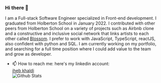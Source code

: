 ### Hi there 👋

I am a Full-stack Software Engineer specialized in Front-end development. I graduated from Holberton School in January 2022. I contributed with other peers from Holberton School on a variety of projects such as Airbnb clone and a constructive and inclusive social network that links artists to each other called [Blossom](https://github.com/Blossoom/blossoom-frontend). I prefer to work with JavaScript, TypeScript, reactJS, also confident with python and SQL. I am currently working on my portfolio, and searching for a full time position where I could add value to the team and grow as developer.

- 📫 How to reach me: here's my linkedin account: <div class="LI-profile-badge"  data-version="v1" data-size="medium" data-locale="en_US" data-type="vertical" data-theme="dark" data-vanity="iheb-khaldi-a199b4193"><a class="LI-simple-link" href='https://tn.linkedin.com/in/iheb-khaldi-a199b4193?trk=profile-badge'>iheb khaldi</a></div>
![Github Stats](https://github-readme-stats.vercel.app/api?username=khaldi505&count_private=true&show_icons=true&include_all_commits=true)
